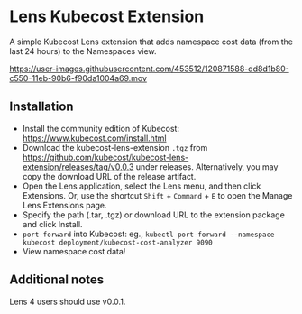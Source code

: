 # Lens Kubecost Extension

A simple Kubecost Lens extension that adds namespace cost data (from the last 24 hours) to the Namespaces view.

https://user-images.githubusercontent.com/453512/120871588-dd8d1b80-c550-11eb-90b6-f90da1004a69.mov

## Installation

- Install the community edition of Kubecost: https://www.kubecost.com/install.html
- Download the kubecost-lens-extension `.tgz` from https://github.com/kubecost/kubecost-lens-extension/releases/tag/v0.0.3 under releases. Alternatively, you may copy the download URL of the release artifact.
- Open the Lens application, select the Lens menu, and then click Extensions. Or, use the shortcut `Shift` + `Command` + `E` to open the Manage Lens Extensions page.
- Specify the path (.tar, .tgz) or download URL to the extension package and click Install.
- `port-forward` into Kubecost: eg., `kubectl port-forward --namespace kubecost deployment/kubecost-cost-analyzer 9090`
- View namespace cost data!

## Additional notes

Lens 4 users should use v0.0.1.
